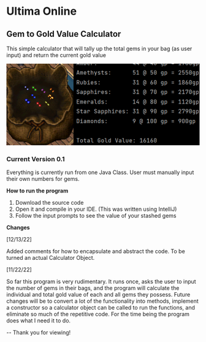 # Ultima Online 
## Gem to Gold Value Calculator

This simple calculator that will tally up the total gems in your bag (as user input) and return the current gold value

![gem calculator](uo_gems.png)



### Current Version 0.1
Everything is currently run from one Java Class. User must manually input their own numbers for gems.

**How to run the program**
1. Download the source code
2. Open it and compile in your IDE. (This was written using IntelliJ)
3. Follow the input prompts to see the value of your stashed gems

**Changes**

[12/13/22] 

Added comments for how to encapsulate and abstract the code. To be turned an actual Calculator Object.

[11/22/22] 

So far this program is very rudimentary. It runs once, asks the user to input the number of gems in their bags, and the program will calculate the individual and total gold value of each and all gems they possess.
Future changes will be to convert a lot of the functionality into methods, implement a constructor so a calculator object can be called to run the functions, and eliminate so much of the repetitive code. For the time being the program does what I need it to do.

-- Thank you for viewing!